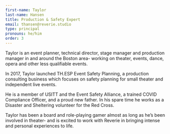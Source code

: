 ```yaml
---
first-name: Taylor
last-name: Hansen
title: Production & Safety Expert
email: thansen@reverie.studio
type: principal
pronouns: he/him
order: 3
---
```


Taylor is an event planner, technical director, stage manager and production manager in and around the Boston area- working on theater, events, dance, opera and other less qualifiable events.

In 2017, Taylor launched TH.ESP Event Safety Planning, a production consulting business which focuses on safety planning for small theater and independent live events.  

He is a member of USITT and the Event Safety Alliance, a trained COVID Compliance Officer, and a proud new father. In his spare time he works as a Disaster and Sheltering volunteer for the Red Cross.

Taylor has been a board and role-playing gamer almost as long as he’s been involved in theater- and is excited to work with Reverie in bringing intense and personal experiences to life.


